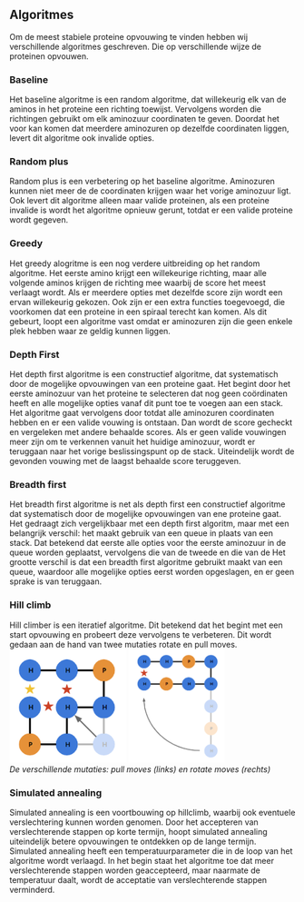 ## Algoritmes

Om de meest stabiele proteine opvouwing te vinden hebben wij verschillende algoritmes geschreven. Die op verschillende wijze de proteinen opvouwen.

### Baseline
Het baseline algoritme is een random algoritme, dat willekeurig elk van de aminos in het proteine een richting toewijst. Vervolgens worden die richtingen gebruikt om elk aminozuur coordinaten te geven. Doordat het voor kan komen dat meerdere aminozuren op dezelfde coordinaten liggen, levert dit algoritme ook invalide opties.

### Random plus
Random plus is een verbetering op het baseline algoritme. Aminozuren kunnen niet meer de de coordinaten krijgen waar het vorige aminozuur ligt. Ook levert dit algoritme alleen maar valide proteinen, als een proteine invalide is wordt het algoritme opnieuw gerunt, totdat er een valide proteine wordt gegeven.

### Greedy
Het greedy alogritme is een nog verdere uitbreiding op het random algoritme. Het eerste amino krijgt een willekeurige richting, maar alle volgende aminos krijgen de richting mee waarbij de score het meest verlaagt wordt. Als er meerdere opties met dezelfde score zijn wordt een ervan willekeurig gekozen. Ook zijn er een extra functies toegevoegd, die voorkomen dat een proteine in een spiraal terecht kan komen. Als dit gebeurt, loopt een algoritme vast omdat er aminozuren zijn die geen enkele plek hebben waar ze geldig kunnen liggen.

### Depth First
Het depth first algoritme is een constructief algoritme, dat systematisch door de mogelijke opvouwingen van een proteine gaat. Het begint door het eerste aminozuur van het proteine te selecteren dat nog geen coördinaten heeft en alle mogelijke opties vanaf dit punt toe te voegen aan een stack. Het algoritme gaat vervolgens door totdat alle aminozuren coordinaten hebben en er een valide vouwing is ontstaan. Dan wordt de score gecheckt en vergeleken met andere behaalde scores. Als er geen valide vouwingen meer zijn om te verkennen vanuit het huidige aminozuur, wordt er teruggaan naar het vorige beslissingspunt op de stack. Uiteindelijk wordt de gevonden vouwing met de laagst behaalde score teruggeven.

### Breadth first
Het breadth first algoritme is net als depth first een constructief algoritme dat systematisch door de mogelijke opvouwingen van ene proteine gaat. Het gedraagt zich vergelijkbaar met een depth first algoritm, maar met een belangrijk verschil: het maakt gebruik van een queue in plaats van een stack. Dat betekend dat eerste alle opties voor the eerste aminozuur in de queue worden geplaatst, vervolgens die van de tweede en die van de  Het grootte verschil is dat een breadth first algoritme gebruikt maakt van een queue, waardoor alle mogelijke opties eerst worden opgeslagen, en er geen sprake is van teruggaan.

### Hill climb
Hill climber is een iteratief algoritme. Dit betekend dat het begint met een start opvouwing en probeert deze vervolgens te verbeteren. Dit wordt gedaan aan de hand van twee mutaties rotate en pull moves. \
<img src="/docs/pull_moves.png" height="200px">
<img src="/docs/rotate_moves.png" height="200px"> \
*De verschillende mutaties: pull moves (links) en rotate moves (rechts)*

### Simulated annealing
Simulated annealing is een voortbouwing op hillclimb, waarbij ook eventuele verslechtering kunnen worden genomen. Door het accepteren van verslechterende stappen op korte termijn, hoopt simulated annealing uiteindelijk betere opvouwingen te ontdekken op de lange termijn. Simulated annealing heeft een temperatuurparameter die in de loop van het algoritme wordt verlaagd. In het begin staat het algoritme toe dat meer verslechterende stappen worden geaccepteerd, maar naarmate de temperatuur daalt, wordt de acceptatie van verslechterende stappen verminderd.

